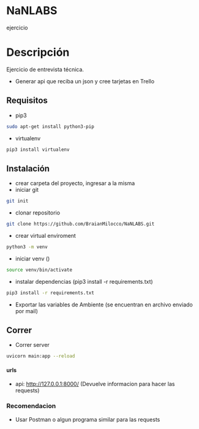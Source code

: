 # NaNLABS
ejercicio

# Descripción
Ejercicio de entrevista técnica.
- Generar api que reciba un json y cree tarjetas en Trello


## Requisitos

- pip3 
```bash
sudo apt-get install python3-pip
```
- virtualenv 
```bash
pip3 install virtualenv
```


## Instalación
 - crear carpeta del proyecto, ingresar a la misma
 - iniciar git 
```bash
git init
```
 - clonar repositorio
```bash
git clone https://github.com/BraianMilocco/NaNLABS.git
```
 - crear virtual enviroment
```bash
python3 -m venv
```
 - iniciar venv ()
```bash
source venv/bin/activate
``` 
- instalar dependencias (pip3 install -r requirements.txt)
```bash
pip3 install -r requirements.txt
```
- Exportar las variables de Ambiente (se encuentran en archivo enviado por mail)


## Correr
- Correr server
```bash
uvicorn main:app --reload
```

#### urls
 - api: http://127.0.0.1:8000/ (Devuelve informacion para hacer las requests)

 ### Recomendacion 
 - Usar Postman o algun programa similar para las requests

